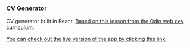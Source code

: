 ### CV Generator

CV generator built in React. [Based on this lesson from the Odin web dev curriculum.](https://www.theodinproject.com/paths/full-stack-javascript/courses/javascript/lessons/cv-application)

[You can check out the live version of the app by clicking this link.](https://tylermainguy.github.io/cv-generator-react)
